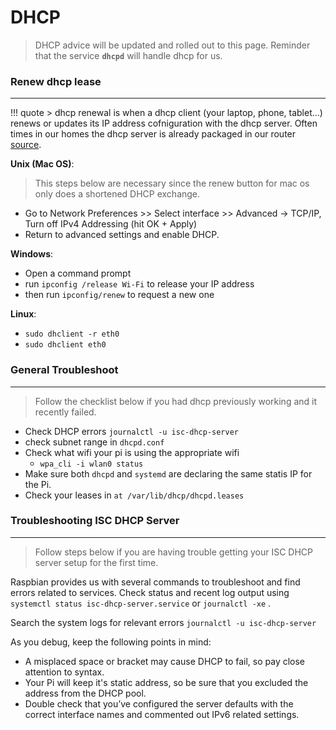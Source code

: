 # DHCP
> DHCP advice will be updated and rolled out to this page.
> Reminder that the service **`dhcpd`** will handle dhcp for us.

###  Renew dhcp lease
---

!!! quote 
    > dhcp renewal is when a dhcp client (your laptop, phone, tablet...) renews or updates its IP address cofniguration with the dhcp server. Often times in our homes the dhcp server is already packaged in our router [source](https://www.serverbrain.org/network-services-2003/how-the-dhcp-lease-renewal-process-works-1.html).

**Unix (Mac OS)**: <br>
> This steps below are necessary since the renew button for mac os only does a shortened DHCP exchange.

* Go to Network Preferences >> Select interface >> Advanced -> TCP/IP, Turn off IPv4 Addressing (hit OK + Apply)
* Return to advanced settings and enable DHCP. 

**Windows**:

* Open a command prompt
* run `ipconfig /release Wi-Fi` to release your IP address
* then run `ipconfig/renew` to request a new one

**Linux**: 

* `sudo dhclient -r eth0`
* `sudo dhclient eth0`

###  General Troubleshoot
---

> Follow the checklist below if you had dhcp previously working and it recently failed.

- Check DHCP errors `journalctl -u isc-dhcp-server`
- check subnet range in `dhcpd.conf` 
-  Check what wifi your pi is using the appropriate wifi
   -  `wpa_cli -i wlan0 status` 
-  Make sure both `dhcpd` and `systemd` are declaring the same statis IP for the Pi.
-  Check your leases in `at /var/lib/dhcp/dhcpd.leases`


### Troubleshooting ISC DHCP Server
---

> Follow steps below if you are having trouble getting your ISC DHCP server setup for the first time.

Raspbian provides us with several commands to troubleshoot and find errors related to services. Check status and recent log output using `systemctl status isc-dhcp-server.service` or `journalctl -xe`  .

Search the system logs for relevant errors `journalctl -u isc-dhcp-server`

As you debug, keep the following points in mind:

* A misplaced space or bracket may cause DHCP to fail, so pay close attention to syntax.
* Your Pi will keep it's static address, so be sure that you excluded the address from the DHCP pool.
* Double check that you’ve configured the server defaults with the correct interface names and commented out IPv6 related settings.
